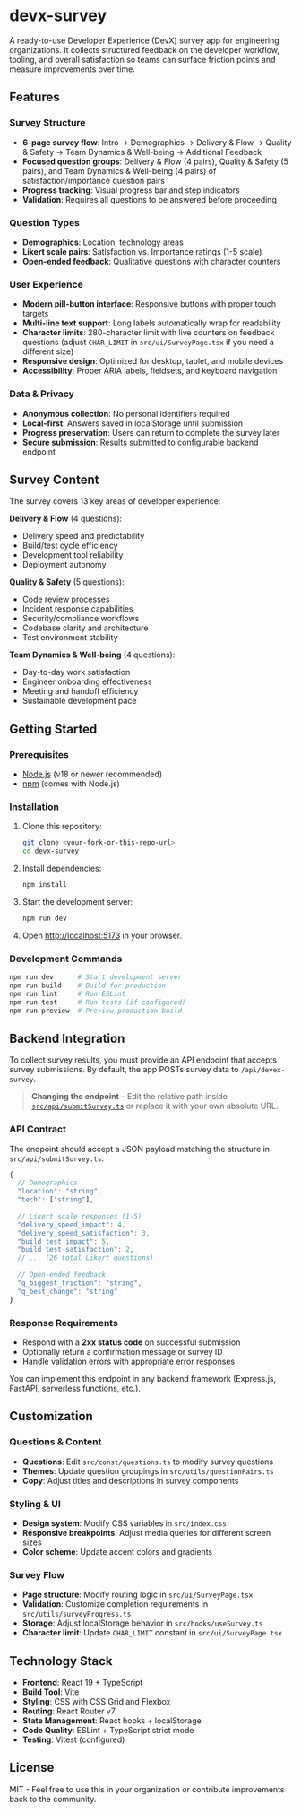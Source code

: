 # devx-survey

A ready-to-use Developer Experience (DevX) survey app for engineering organizations. It collects structured feedback on the developer workflow, tooling, and overall satisfaction so teams can surface friction points and measure improvements over time.

## Features

### Survey Structure
- **6-page survey flow**: Intro → Demographics → Delivery & Flow → Quality & Safety → Team Dynamics & Well-being → Additional Feedback
- **Focused question groups**: Delivery & Flow (4 pairs), Quality & Safety (5 pairs), and Team Dynamics & Well-being (4 pairs) of satisfaction/importance question pairs
- **Progress tracking**: Visual progress bar and step indicators
- **Validation**: Requires all questions to be answered before proceeding

### Question Types
- **Demographics**: Location, technology areas
- **Likert scale pairs**: Satisfaction vs. Importance ratings (1-5 scale)
- **Open-ended feedback**: Qualitative questions with character counters

### User Experience
- **Modern pill-button interface**: Responsive buttons with proper touch targets
- **Multi-line text support**: Long labels automatically wrap for readability
- **Character limits**: 280-character limit with live counters on feedback questions (adjust `CHAR_LIMIT` in `src/ui/SurveyPage.tsx` if you need a different size)
- **Responsive design**: Optimized for desktop, tablet, and mobile devices
- **Accessibility**: Proper ARIA labels, fieldsets, and keyboard navigation

### Data & Privacy
- **Anonymous collection**: No personal identifiers required
- **Local-first**: Answers saved in localStorage until submission
- **Progress preservation**: Users can return to complete the survey later
- **Secure submission**: Results submitted to configurable backend endpoint

## Survey Content

The survey covers 13 key areas of developer experience:

**Delivery & Flow** (4 questions):
- Delivery speed and predictability
- Build/test cycle efficiency  
- Development tool reliability
- Deployment autonomy

**Quality & Safety** (5 questions):
- Code review processes
- Incident response capabilities
- Security/compliance workflows
- Codebase clarity and architecture
- Test environment stability

**Team Dynamics & Well-being** (4 questions):
- Day-to-day work satisfaction
- Engineer onboarding effectiveness
- Meeting and handoff efficiency
- Sustainable development pace

## Getting Started

### Prerequisites
- [Node.js](https://nodejs.org/) (v18 or newer recommended)
- [npm](https://www.npmjs.com/) (comes with Node.js)

### Installation
1. Clone this repository:
   ```sh
   git clone <your-fork-or-this-repo-url>
   cd devx-survey
   ```
2. Install dependencies:
   ```sh
   npm install
   ```
3. Start the development server:
   ```sh
   npm run dev
   ```
4. Open [http://localhost:5173](http://localhost:5173) in your browser.

### Development Commands
```sh
npm run dev      # Start development server
npm run build    # Build for production
npm run lint     # Run ESLint
npm run test     # Run tests (if configured)
npm run preview  # Preview production build
```

## Backend Integration

To collect survey results, you must provide an API endpoint that accepts survey submissions. By default, the app POSTs survey data to `/api/devex-survey`.

> **Changing the endpoint** – Edit the relative path inside [`src/api/submitSurvey.ts`](src/api/submitSurvey.ts) or replace it with your own absolute URL.

### API Contract
The endpoint should accept a JSON payload matching the structure in `src/api/submitSurvey.ts`:

```typescript
{
  // Demographics
  "location": "string",
  "tech": ["string"],
  
  // Likert scale responses (1-5)
  "delivery_speed_impact": 4,
  "delivery_speed_satisfaction": 3,
  "build_test_impact": 5,
  "build_test_satisfaction": 2,
  // ... (26 total Likert questions)
  
  // Open-ended feedback
  "q_biggest_friction": "string",
  "q_best_change": "string"
}
```

### Response Requirements
- Respond with a **2xx status code** on successful submission
- Optionally return a confirmation message or survey ID
- Handle validation errors with appropriate error responses

You can implement this endpoint in any backend framework (Express.js, FastAPI, serverless functions, etc.).

## Customization

### Questions & Content
- **Questions**: Edit `src/const/questions.ts` to modify survey questions
- **Themes**: Update question groupings in `src/utils/questionPairs.ts`
- **Copy**: Adjust titles and descriptions in survey components

### Styling & UI
- **Design system**: Modify CSS variables in `src/index.css`
- **Responsive breakpoints**: Adjust media queries for different screen sizes
- **Color scheme**: Update accent colors and gradients

### Survey Flow
- **Page structure**: Modify routing logic in `src/ui/SurveyPage.tsx`
- **Validation**: Customize completion requirements in `src/utils/surveyProgress.ts`
- **Storage**: Adjust localStorage behavior in `src/hooks/useSurvey.ts`
- **Character limit**: Update `CHAR_LIMIT` constant in `src/ui/SurveyPage.tsx`

## Technology Stack

- **Frontend**: React 19 + TypeScript
- **Build Tool**: Vite
- **Styling**: CSS with CSS Grid and Flexbox
- **Routing**: React Router v7
- **State Management**: React hooks + localStorage
- **Code Quality**: ESLint + TypeScript strict mode
- **Testing**: Vitest (configured)

## License

MIT - Feel free to use this in your organization or contribute improvements back to the community.

